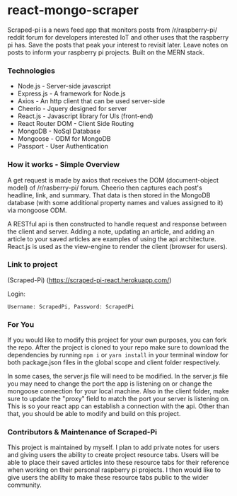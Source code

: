# react-mongo-scraper
Scraped-pi is a news feed app that monitors posts from /r/raspberry-pi/ reddit forum for developers interested IoT and other uses that the raspberry pi has. Save the posts that peak your interest to revisit later. Leave notes on posts to inform your raspberry pi projects. Built on the MERN stack.

### Technologies 

* Node.js - Server-side javascript
* Express.js - A framework for Node.js
* Axios - An http client that can be used server-side 
* Cheerio - Jquery designed for server 
* React.js - Javascript library for UIs (front-end)
* React Router DOM - Client Side Routing
* MongoDB - NoSql Database
* Mongoose - ODM for MongoDB
* Passport - User Authentication

### How it works - Simple Overview

A get request is made by axios that receives the DOM (document-object model) of /r/rasberry-pi/ forum. Cheerio then captures each post's headline, link, and summary. That data is then stored in the MongoDB database (with some additional property names and values assigned to it) via mongoose ODM. 

A RESTful api is then constructed to handle request and response between the client and server. Adding a note, updating an article, and adding an article to your saved articles are examples of using the api architecture. React.js is used as the view-engine to render the client (browser for users). 

### Link to project 

(Scraped-Pi) (https://scraped-pi-react.herokuapp.com/)

Login:

`Username: ScrapedPi, Password: ScrapedPi`

### For You

If you would like to modify this project for your own purposes, you can fork the repo. After the project is cloned to your repo make sure to download the dependencies by running `npm i` or `yarn install` in your terminal window for both package.json files in the global scope and client folder respectively.

In some cases, the server.js file will need to be modified. In the server.js file you may need to change the port the app is listening on or change the mongoose connection for your local machine. Also in the client folder, make sure to update the "proxy" field to match the port your server is listening on. This is so your react app can establish a connection with the api. Other than that, you should be able to modify and build on this project.  

### Contributors & Maintenance of Scraped-Pi
This project is maintained by myself. I plan to add private notes for users and giving users the ability to create project resource tabs. Users will be able to place their saved articles into these resource tabs for their reference when working on their personal raspberry pi projects. I then would like to give users the ability to make these resource tabs public to the wider community.

